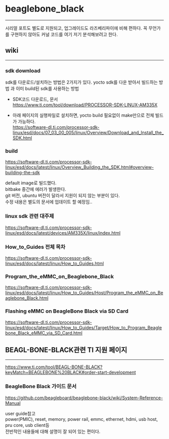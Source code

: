 # beaglebone_black
--------------------------------------------------------------------------------
시리얼 포트도 별도로 지원되고, 업그레이드도 라즈베리파이에 비해 편하다.
꼭 무언가를 구현하지 않아도 커널 코드를 여기 저기 분석해보려고 한다.


## wiki
--------------------------------------------------------------------------------
### sdk download
sdk를 다운로드/설치하는 방법은 2가지가 있다.
yocto sdk를 다운 받아서 빌드하는 방법 과 이미 build된 sdk를 사용하는 방법
 - SDK코드 다운로드, 문서  
https://www.ti.com/tool/download/PROCESSOR-SDK-LINUX-AM335X
  
 - 아래 페이지의 실행파일로 설치하면, yocto build 필요없이 make만으로 전체 빌드가 가능하다.  
https://software-dl.ti.com/processor-sdk-linux/esd/docs/07_03_00_005/linux/Overview/Download_and_Install_the_SDK.html
    
  
### build
https://software-dl.ti.com/processor-sdk-linux/esd/docs/latest/linux/Overview_Building_the_SDK.html#overview-building-the-sdk
  
default image로 빌드했다.  
bitbake 중간에 에러가 발생한다.  
git 버전, ubuntu 버전이 달라서 지원이 되지 않는 부분이 있다.  
수정 내용은 별도의 문서에 업데이트 할 예정임..  
    
  
### linux sdk 관련 대주제
https://software-dl.ti.com/processor-sdk-linux/esd/docs/latest/devices/AM335X/linux/index.html
  
### How_to_Guides 전체 목차
https://software-dl.ti.com/processor-sdk-linux/esd/docs/latest/linux/How_to_Guides.html
  
### Program_the_eMMC_on_Beaglebone_Black
https://software-dl.ti.com/processor-sdk-linux/esd/docs/latest/linux/How_to_Guides/Host/Program_the_eMMC_on_Beaglebone_Black.html
  
### Flashing eMMC on BeagleBone Black via SD Card
https://software-dl.ti.com/processor-sdk-linux/esd/docs/latest/linux/How_to_Guides/Target/How_to_Program_Beaglebone_Black_eMMC_via_SD_Card.html
  
  
  
## BEAGL-BONE-BLACK관련 TI 지원 페이지
------------------------------------------------------------------------------------
https://www.ti.com/tool/BEAGL-BONE-BLACK?keyMatch=BEAGLEBONE%20BLACK#order-start-development
  
### BeagleBone Black 가이드 문서
https://github.com/beagleboard/beaglebone-black/wiki/System-Reference-Manual
  
user guide참고  
power(PMIC), reset, memory, power rail, emmc, ethernet, hdmi, usb host, pru core, usb client등  
전반적인 내용들에 대해 설명이 잘 되어 있는 편이다.  
